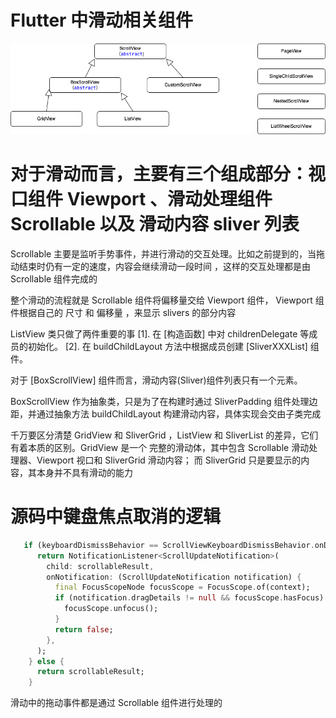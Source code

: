 # Flutter 中滑动相关组件
![iamge](https://github.com/helloDolin/dolin_demo_flutter/blob/main/%E7%9F%A5%E8%AF%86%E7%82%B9%E6%B1%87%E6%80%BB/imgs/flutter%E4%B8%AD%E6%BB%91%E5%8A%A8%E7%9B%B8%E5%85%B3%E7%BB%84%E4%BB%B6.drawio.png?raw=true)


# 对于滑动而言，主要有三个组成部分：视口组件 Viewport 、滑动处理组件 Scrollable 以及 滑动内容 sliver 列表

Scrollable 主要是监听手势事件，并进行滑动的交互处理。比如之前提到的，当拖动结束时仍有一定的速度，内容会继续滑动一段时间 ，这样的交互处理都是由 Scrollable 组件完成的

整个滑动的流程就是 Scrollable 组件将偏移量交给 Viewport 组件， Viewport 组件根据自己的 尺寸 和 偏移量 ，来显示 slivers 的部分内容

ListView 类只做了两件重要的事
[1]. 在 [构造函数] 中对 childrenDelegate 等成员的初始化。
[2]. 在 buildChildLayout 方法中根据成员创建 [SliverXXXList] 组件。

对于 [BoxScrollView] 组件而言，滑动内容(Sliver)组件列表只有一个元素。

BoxScrollView 作为抽象类，只是为了在构建时通过 SliverPadding 组件处理边距，并通过抽象方法 buildChildLayout 构建滑动内容，具体实现会交由子类完成

千万要区分清楚 GridView 和 SliverGrid ，ListView 和 SliverList 的差异，它们有着本质的区别。GridView 是一个 完整的滑动体，其中包含 Scrollable 滑动处理器、Viewport 视口和 SliverGrid 滑动内容； 而 SliverGrid 只是要显示的内容，其本身并不具有滑动的能力

# 源码中键盘焦点取消的逻辑
```dart
   if (keyboardDismissBehavior == ScrollViewKeyboardDismissBehavior.onDrag) {
      return NotificationListener<ScrollUpdateNotification>(
        child: scrollableResult,
        onNotification: (ScrollUpdateNotification notification) {
          final FocusScopeNode focusScope = FocusScope.of(context);
          if (notification.dragDetails != null && focusScope.hasFocus) {
            focusScope.unfocus();
          }
          return false;
        },
      );
    } else {
      return scrollableResult;
    }
```
滑动中的拖动事件都是通过 Scrollable 组件进行处理的

